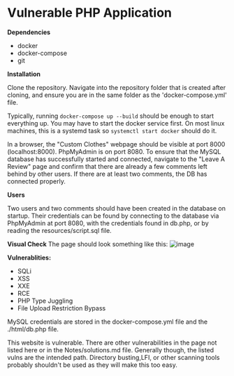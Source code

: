 # Vulnerable PHP Application

**Dependencies**

- docker
- docker-compose
- git

**Installation**

Clone the repository.  Navigate into the repository folder that is created after cloning, and ensure you are in the same folder as the 'docker-compose.yml' file.

Typically, running `docker-compose up --build` should be enough to start everything up. You may have to start the docker service first.  On most linux machines, this is a systemd task so `systemctl start docker` should do it.

In a browser, the "Custom Clothes" webpage should be visible at port 8000 (localhost:8000). PhpMyAdmin is on port 8080. To ensure that the MySQL database has successfully started and connected, navigate to the "Leave A Review" page and confirm that there are already a few comments left behind by other users.  If there are at least two comments, the DB has connected properly.

**Users**

Two users and two comments should have been created in the database on startup. Their credentials can be found by connecting to the database via PhpMyAdmin at port 8080, with the credentials found in db.php, or by reading the resources/script.sql file.  

**Visual Check**
The page should look something like this:
![image](https://github.com/rafarmerjr1/Vulnerable_PHP_Website/html/resources/img/CC.png)

**Vulnerablities:**

- SQLi
- XSS
- XXE
- RCE
- PHP Type Juggling
- File Upload Restriction Bypass

MySQL credentials are stored in the docker-compose.yml file and the ./html/db.php file.

This website is vulnerable.  There are other vulnerabilities in the page not listed here or in the Notes/solutions.md file.  Generally though, the listed vulns are the intended path.  Directory busting,LFI, or other scanning tools probably shouldn't be used as they will make this too easy.  
